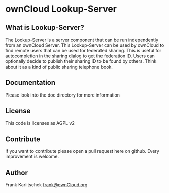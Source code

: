 # ownCloud Lookup-Server

## What is Lookup-Server?
The Lookup-Server is a server component that can be run independently from an ownCloud Server. This Lookup-Server can be used by ownCloud to find remote users that can be used for federated sharing. This is useful for autocompletion in the sharing dialog to get the federation ID.  Users can optionally decide to publish their sharing ID to be found by others. Think about it as a kind of public sharing telephone book.

## Documentation
Please look into the doc directory for more information

## License
This code is licenses as AGPL v2

## Contribute
If you want to contribute please open a pull request here on github. Every improvement is welcome.

## Author
Frank Karlitschek
frank@ownCloud.org

